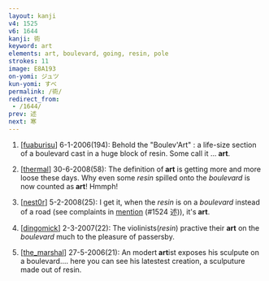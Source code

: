 ```yaml
---
layout: kanji
v4: 1525
v6: 1644
kanji: 術
keyword: art
elements: art, boulevard, going, resin, pole
strokes: 11
image: E8A193
on-yomi: ジュツ
kun-yomi: すべ
permalink: /術/
redirect_from:
 - /1644/
prev: 述
next: 寒
---
```


1) [<a href="http://kanji.koohii.com/profile/fuaburisu">fuaburisu</a>] 6-1-2006(194): Behold the &quot;Boulev&#039;Art&quot; : a life-size section of a boulevard cast in a huge block of resin. Some call it ...<strong> art</strong>.

2) [<a href="http://kanji.koohii.com/profile/thermal">thermal</a>] 30-6-2008(58): The definition of<strong> art</strong> is getting more and more loose these days. Why even some <em>resin</em> spilled onto the <em>boulevard</em> is now counted as<strong> art</strong>! Hmmph!

3) [<a href="http://kanji.koohii.com/profile/nest0r">nest0r</a>] 5-2-2008(25): I get it, when the <em>resin</em> is on a <em>boulevard</em> instead of a road (see complaints in <a href="../v4/1524.html">mention</a> (#1524 述)), it&#039;s<strong> art</strong>.

4) [<a href="http://kanji.koohii.com/profile/dingomick">dingomick</a>] 2-3-2007(22): The violinists(<em>resin</em>) practive their <strong>art</strong> on the <em>boulevard</em> much to the pleasure of passersby.

5) [<a href="http://kanji.koohii.com/profile/the_marshal">the_marshal</a>] 27-5-2006(21): An modert<strong> art</strong>ist exposes his sculpute on a boulevard.... here you can see his latestest creation, a sculputure made out of resin.

